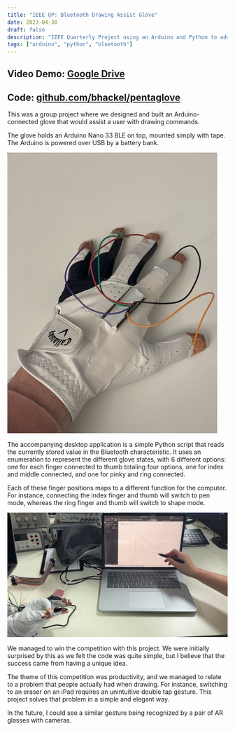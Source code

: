 ```yaml
---
title: "IEEE QP: Bluetooth Drawing Assist Glove"
date: 2023-04-30
draft: false
description: "IEEE Quarterly Project using an Arduino and Python to add gestures to control drawing"
tags: ["arduino", "python", "bluetooth"]
---
```


## Video Demo: [Google Drive](https://drive.google.com/file/d/1vNHQEFpQ-9MaybYsJ5he-neDewF23Xwy/view?usp=sharing)

## Code: [github.com/bhackel/pentaglove](https://github.com/bhackel/pentaglove)

This was a group project where we designed and built an Arduino-connected glove that would assist a user with drawing commands.

The glove holds an Arduino Nano 33 BLE on top, mounted simply with tape. The Arduino is powered over USB by a battery bank.

![Glove](glove.jpg)

The accompanying desktop application is a simple Python script that reads the currently stored value in the Bluetooth characteristic. It uses an enumeration to represent the different glove states, with 6 different options: one for each finger connected to thumb totaling four options, one for index and middle connected, and one for pinky and ring connected.

Each of these finger positions maps to a different function for the computer. For instance, connecting the index finger and thumb will switch to pen mode, whereas the ring finger and thumb will switch to shape mode.

![Glove demo](Glove%20Demo.jpg)

We managed to win the competition with this project. We were initially surprised by this as we felt the code was quite simple, but I believe that the success came from having a unique idea. 

The theme of this competition was productivity, and we managed to relate to a problem that people actually had when drawing. For instance, switching to an eraser on an iPad requires an unintuitive double tap gesture. This project solves that problem in a simple and elegant way.

In the future, I could see a similar gesture being recognized by a pair of AR glasses with cameras.
